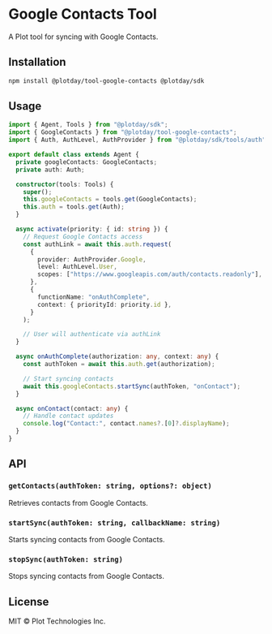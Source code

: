 # Google Contacts Tool

A Plot tool for syncing with Google Contacts.

## Installation

```bash
npm install @plotday/tool-google-contacts @plotday/sdk
```

## Usage

```typescript
import { Agent, Tools } from "@plotday/sdk";
import { GoogleContacts } from "@plotday/tool-google-contacts";
import { Auth, AuthLevel, AuthProvider } from "@plotday/sdk/tools/auth";

export default class extends Agent {
  private googleContacts: GoogleContacts;
  private auth: Auth;

  constructor(tools: Tools) {
    super();
    this.googleContacts = tools.get(GoogleContacts);
    this.auth = tools.get(Auth);
  }

  async activate(priority: { id: string }) {
    // Request Google Contacts access
    const authLink = await this.auth.request(
      {
        provider: AuthProvider.Google,
        level: AuthLevel.User,
        scopes: ["https://www.googleapis.com/auth/contacts.readonly"],
      },
      {
        functionName: "onAuthComplete",
        context: { priorityId: priority.id },
      }
    );

    // User will authenticate via authLink
  }

  async onAuthComplete(authorization: any, context: any) {
    const authToken = await this.auth.get(authorization);

    // Start syncing contacts
    await this.googleContacts.startSync(authToken, "onContact");
  }

  async onContact(contact: any) {
    // Handle contact updates
    console.log("Contact:", contact.names?.[0]?.displayName);
  }
}
```

## API

### `getContacts(authToken: string, options?: object)`

Retrieves contacts from Google Contacts.

### `startSync(authToken: string, callbackName: string)`

Starts syncing contacts from Google Contacts.

### `stopSync(authToken: string)`

Stops syncing contacts from Google Contacts.

## License

MIT © Plot Technologies Inc.
